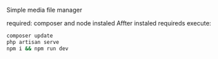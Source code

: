 Simple media file manager

required: composer and node instaled
Affter instaled requireds execute:
```bash
composer update
php artisan serve
npm i && npm run dev
```
